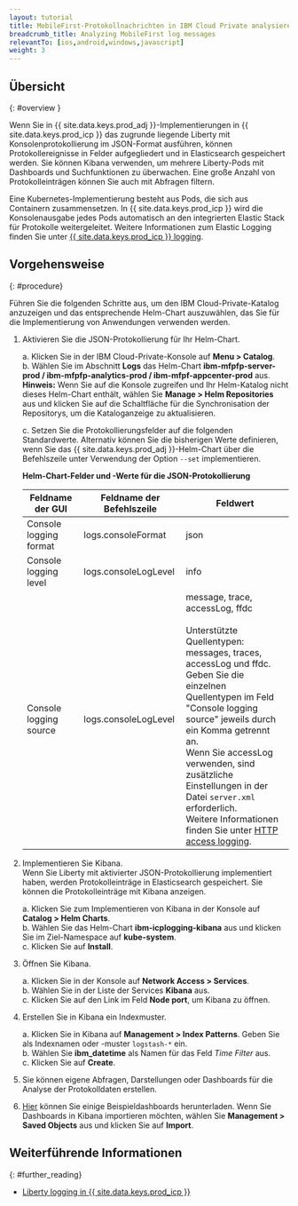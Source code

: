 ```yaml
---
layout: tutorial
title: MobileFirst-Protokollnachrichten in IBM Cloud Private analysieren
breadcrumb_title: Analyzing MobileFirst log messages
relevantTo: [ios,android,windows,javascript]
weight: 3
---
```

<!-- NLS_CHARSET=UTF-8 -->
## Übersicht
{: #overview }

Wenn Sie in {{ site.data.keys.prod_adj }}-Implementierungen in {{ site.data.keys.prod_icp }} das zugrunde liegende Liberty mit Konsolenprotokollierung im JSON-Format ausführen, können Protokollereignisse in Felder aufgegliedert und in Elasticsearch gespeichert werden. Sie können Kibana verwenden, um mehrere Liberty-Pods mit Dashboards und Suchfunktionen zu überwachen. Eine große Anzahl von Protokolleinträgen können Sie auch mit Abfragen filtern. 

Eine Kubernetes-Implementierung besteht aus Pods, die sich aus Containern zusammensetzen. In {{ site.data.keys.prod_icp }} wird die Konsolenausgabe jedes Pods automatisch an den integrierten Elastic Stack für Protokolle weitergeleitet. Weitere Informationen zum Elastic Logging finden Sie unter [{{ site.data.keys.prod_icp }} logging](https://www.ibm.com/support/knowledgecenter/en/SSBS6K_2.1.0/manage_metrics/logging_elk.html).


## Vorgehensweise
{: #procedure}

Führen Sie die folgenden Schritte aus, um den IBM Cloud-Private-Katalog anzuzeigen und das entsprechende Helm-Chart auszuwählen, das Sie für die Implementierung von Anwendungen verwenden werden. 

1.  Aktivieren Sie die JSON-Protokollierung für Ihr Helm-Chart.

      a.  Klicken Sie in der IBM Cloud-Private-Konsole auf **Menu > Catalog**.<br/>
      b.  Wählen Sie im Abschnitt **Logs** das Helm-Chart **ibm-mfpfp-server-prod / ibm-mfpfp-analytics-prod / ibm-mfpf-appcenter-prod** aus. <br/>
          **Hinweis:** Wenn Sie auf die Konsole zugreifen und Ihr Helm-Katalog nicht dieses Helm-Chart enthält, wählen Sie **Manage > Helm Repositories** aus und klicken Sie auf die Schaltfläche für die Synchronisation der Repositorys, um die Kataloganzeige zu aktualisieren.


      c.  Setzen Sie die Protokollierungsfelder auf die folgenden Standardwerte. Alternativ können Sie die bisherigen Werte definieren, wenn Sie das {{ site.data.keys.prod_adj }}-Helm-Chart über die Befehlszeile unter Verwendung der Option `--set` implementieren. <br/>
      <p><b>Helm-Chart-Felder und -Werte für die JSON-Protokollierung</b></p>            
      <table class="table table-bordered" >
        <thead>
          <tr>
            <th>Feldname der GUI</th>
            <th> Feldname der Befehlszeile</th>
            <th>Feldwert</th>
          </tr>
        </thead>
        <tbody>
          <tr>
            <td>Console logging format </td>
            <td>logs.consoleFormat</td>
            <td>json</td>
          </tr>
          <tr>
            <td>Console logging level</td>
            <td>logs.consoleLogLevel</td>
            <td>info</td>
          </tr>
          <tr>
            <td>Console logging source</td>
            <td>logs.consoleLogLevel</td>
            <td>message, trace, accessLog, ffdc<br/><br/>Unterstützte Quellentypen: messages, traces, accessLog und ffdc. <br/>Geben Sie die einzelnen Quellentypen im Feld "Console logging source" jeweils durch ein Komma getrennt an. <br/>Wenn Sie accessLog verwenden, sind zusätzliche Einstellungen in der Datei <code>server.xml</code> erforderlich. <br/>Weitere Informationen finden Sie unter <a href="https://www.ibm.com/support/knowledgecenter/SSAW57_liberty/com.ibm.websphere.wlp.nd.multiplatform.doc/ae/rwlp_http_accesslogs.html?view=kc">HTTP access logging</a>.</td>
          </tr>
        </tbody>
      </table>
2.  Implementieren Sie Kibana.<br/>
    Wenn Sie Liberty mit aktivierter JSON-Protokollierung implementiert haben, werden Protokolleinträge in Elasticsearch gespeichert. Sie können die Protokolleinträge mit Kibana anzeigen. <br/>

      a.  Klicken Sie zum Implementieren von Kibana in der Konsole auf **Catalog > Helm Charts**.<br/>
      b.  Wählen Sie das Helm-Chart **ibm-icplogging-kibana** aus und klicken Sie im Ziel-Namespace auf **kube-system**. <br/>
      c.  Klicken Sie auf **Install**.<br/>

3.  Öffnen Sie Kibana.<br/>

      a.  Klicken Sie in der Konsole auf **Network Access > Services**.<br/>
      b.  Wählen Sie in der Liste der Services **Kibana** aus.<br/>
      c.  Klicken Sie auf den Link im Feld **Node port**, um Kibana zu öffnen.<br/>

4.  Erstellen Sie in Kibana ein Indexmuster.<br/>

      a.  Klicken Sie in Kibana auf **Management > Index Patterns**. Geben Sie als Indexnamen oder -muster `logstash-*` ein.<br/>
      b.  Wählen Sie **ibm_datetime** als Namen für das Feld *Time Filter* aus.<br/>
      c.  Klicken Sie auf **Create**.<br/>

5. Sie können eigene Abfragen, Darstellungen oder Dashboards für die Analyse der Protokolldaten erstellen.

6. [Hier](https://github.com/WASdev/sample.dashboards) können Sie einige Beispieldashboards herunterladen. Wenn Sie Dashboards in Kibana importieren möchten, wählen Sie **Management > Saved Objects** aus und klicken Sie auf **Import**.

## Weiterführende Informationen
{: #further_reading}

* [Liberty logging in {{ site.data.keys.prod_icp }}](https://www.ibm.com/support/knowledgecenter/SSAW57_liberty/com.ibm.websphere.wlp.nd.multiplatform.doc/ae/twlp_icp_logging.html?view=kc)
